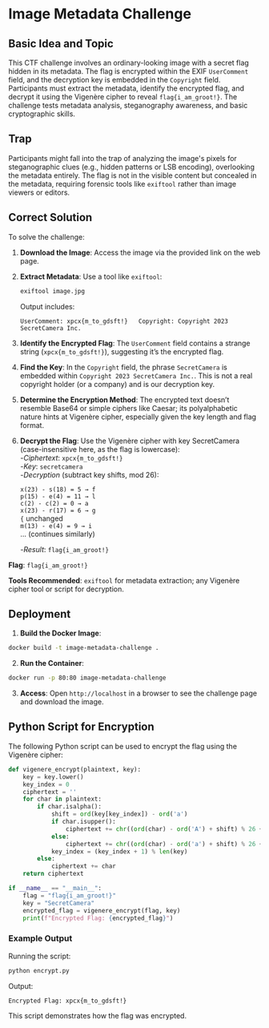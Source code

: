 # Image Metadata Challenge

## Basic Idea and Topic
This CTF challenge involves an ordinary-looking image with a secret flag hidden in its metadata. The flag is encrypted within the EXIF `UserComment` field, and the decryption key is embedded in the `Copyright` field. Participants must extract the metadata, identify the encrypted flag, and decrypt it using the Vigenère cipher to reveal `flag{i_am_groot!}`. The challenge tests metadata analysis, steganography awareness, and basic cryptographic skills.

## Trap
Participants might fall into the trap of analyzing the image's pixels for steganographic clues (e.g., hidden patterns or LSB encoding), overlooking the metadata entirely. The flag is not in the visible content but concealed in the metadata, requiring forensic tools like `exiftool` rather than image viewers or editors.

## Correct Solution
To solve the challenge:

1. **Download the Image**: Access the image via the provided link on the web page.
2. **Extract Metadata**: Use a tool like `exiftool`:
   ```bash
   exiftool image.jpg
   ```
   Output includes:

   `UserComment: xpcx{m_to_gdsft!}  
   Copyright: Copyright 2023 SecretCamera Inc.`
3. **Identify the Encrypted Flag**: The `UserComment` field contains a strange string (`xpcx{m_to_gdsft!}`), suggesting it’s the encrypted flag.
4. **Find the Key**: In the `Copyright` field, the phrase `SecretCamera` is embedded within `Copyright 2023 SecretCamera Inc.`. This is  not a real copyright holder (or a company) and is our decryption key.
5. **Determine the Encryption Method**: The encrypted text doesn’t resemble Base64 or simple ciphers like Caesar; its polyalphabetic nature hints at Vigenère cipher, especially given the key length and flag format.
6. **Decrypt the Flag**: Use the Vigenère cipher with key SecretCamera (case-insensitive here, as the flag is lowercase):  
  -*Ciphertext*: `xpcx{m_to_gdsft!}`  
  -*Key*: `secretcamera`  
  -*Decryption* (subtract key shifts, mod 26):
   
      `x(23) - s(18) = 5 → f`  
      `p(15) - e(4) = 11 → l`  
      `c(2) - c(2) = 0 → a`  
      `x(23) - r(17) = 6 → g`  
      `{` unchanged  
      `m(13) - e(4) = 9 → i`  
      ... (continues similarly)
   
     -*Result*: `flag{i_am_groot!}`  

**Flag**: `flag{i_am_groot!}`

**Tools Recommended**: `exiftool` for metadata extraction; any Vigenère cipher tool or script for decryption.

## Deployment
1. **Build the Docker Image**:
```bash
docker build -t image-metadata-challenge .
```
2. **Run the Container**:
```bash
docker run -p 80:80 image-metadata-challenge
```
3. **Access**: Open `http://localhost` in a browser to see the challenge page and download the image.

## Python Script for Encryption
The following Python script can be used to encrypt the flag using the Vigenère cipher:

```python
def vigenere_encrypt(plaintext, key):
    key = key.lower()
    key_index = 0
    ciphertext = ''
    for char in plaintext:
        if char.isalpha():
            shift = ord(key[key_index]) - ord('a')
            if char.isupper():
                ciphertext += chr((ord(char) - ord('A') + shift) % 26 + ord('A'))
            else:
                ciphertext += chr((ord(char) - ord('a') + shift) % 26 + ord('a'))
            key_index = (key_index + 1) % len(key)
        else:
            ciphertext += char
    return ciphertext

if __name__ == "__main__":
    flag = "flag{i_am_groot!}"
    key = "SecretCamera"
    encrypted_flag = vigenere_encrypt(flag, key)
    print(f"Encrypted Flag: {encrypted_flag}")
```

### Example Output
Running the script:
```bash
python encrypt.py
```
Output:
```
Encrypted Flag: xpcx{m_to_gdsft!}
```

This script demonstrates how the flag was encrypted.